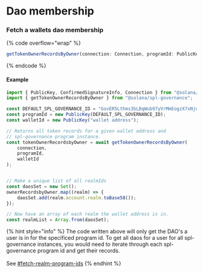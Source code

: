 # Dao membership

### Fetch a wallets dao membership

{% code overflow="wrap" %}
```typescript
getTokenOwnerRecordsByOwner(connection: Connection, programId: PublicKey, governingTokenOwner: PublicKey): Promise<ProgramAccount[]>Example
```
{% endcode %}

#### Example

```javascript
import { PublicKey, ConfirmedSignatureInfo, Connection } from "@solana/web3.js";
import { getTokenOwnerRecordsByOwner } from "@solana/spl-governance";

const DEFAULT_SPL_GOVERNANCE_ID = "GovER5Lthms3bLBqWub97yVrMmEogzX7xNjdXpPPCVZw";
const programId = new PublicKey(DEFAULT_SPL_GOVERNANCE_ID);
const walletId = new PublicKey("wallet address");

// Returns all token records for a given wallet address and 
// spl-governance program instance. 
const tokenOwnerRecordsbyOwner = await getTokenOwnerRecordsByOwner(
    connection,
    programId,
    walletId
);


// Make a unique list of all realmIds
const daosSet = new Set();
ownerRecordsbyOwner.map((realm) => {
    daosSet.add(realm.account.realm.toBase58());
});

// Now have an array of each realm the wallet address is in. 
const realmList = Array.from(daosSet);
```

{% hint style="info" %}
The code written above will only get the DAO's a user is in for the specificed program id. To get all daos for a user for all spl-governance instances, you would need to iterate through each spl-governance program id and get their records. \
\
See [#fetch-realm-program-ids](../realms-daos/realm-program-ids.md#fetch-realm-program-ids "mention")
{% endhint %}

